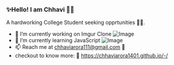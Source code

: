 ### ✨Hello! I am Chhavi 👋✨

<!--
**ChhaviArora1401/ChhaviArora1401** is a  _special_ ✨ repository because its `README.md` (this file) appears on your GitHub profile.
-->

A hardworking College Student seeking opprtunities :woman_technologist:.

- 🔭 I’m currently working on Imgur Clone ![Image](https://e7.pngegg.com/pngimages/863/402/png-clipart-imgur-logo-imgur-logo-icons-logos-emojis-tech-companies-thumbnail.png)
- 🌱 I’m currently learning JavaScript ![Image](https://img.icons8.com/ios-filled/2x/javascript-logo.png)
- 📫 Reach me at chhaviarora111@gmail.com :e-mail:
- checkout to know more: :link: https://chhaviarora1401.github.io/-/
<!--
- Languages I use:
Html 
CSS
JavaScript
Python
C++
C
Java
-->

